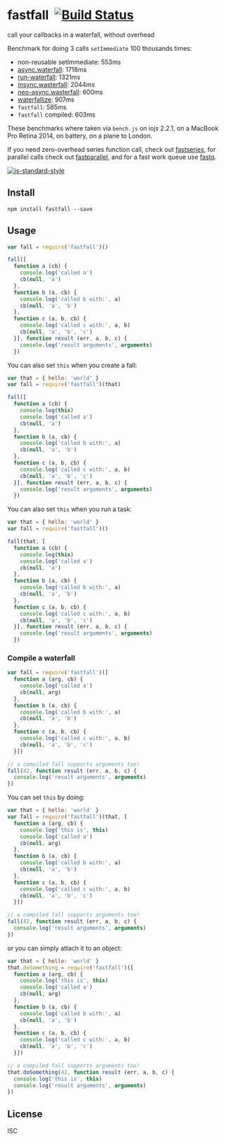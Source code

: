 # fastfall&nbsp;&nbsp;[![Build Status](https://travis-ci.org/mcollina/fastfall.svg?branch=master)](https://travis-ci.org/mcollina/fastfall)


call your callbacks in a waterfall, without overhead

Benchmark for doing 3 calls `setImmediate` 100 thousands times:

* non-reusable setImmediate: 553ms
* [async.waterfall](https://github.com/caolan/async#waterfall): 1718ms
* [run-waterfall](http://npm.im/run-waterfall): 1321ms
* [insync.wasterfall](https://www.npmjs.com/package/insync#waterfall):
  2044ms
* [neo-async.wasterfall](http://suguru03.github.io/neo-async/doc/async.waterfall.html):
  600ms
* [waterfallize](http://npm.im/waterfallize): 907ms
* `fastfall`: 585ms
* `fastfall` compiled: 603ms

These benchmarks where taken via `bench.js` on iojs 2.2.1, on a MacBook
Pro Retina 2014, on battery, on a plane to London.

If you need zero-overhead series function call, check out
[fastseries](http://npm.im/fastseries), for parallel calls check out
[fastparallel](http://npm.im/fastparallel), and for a fast work queue
use [fastq](http://npm.im/fastq).

[![js-standard-style](https://raw.githubusercontent.com/feross/standard/master/badge.png)](https://github.com/feross/standard)

## Install

```
npm install fastfall --save
```

## Usage

```js
var fall = require('fastfall')()

fall([
  function a (cb) {
    console.log('called a')
    cb(null, 'a')
  },
  function b (a, cb) {
    console.log('called b with:', a)
    cb(null, 'a', 'b')
  },
  function c (a, b, cb) {
    console.log('called c with:', a, b)
    cb(null, 'a', 'b', 'c')
  }], function result (err, a, b, c) {
    console.log('result arguments', arguments)
  })
```

You can also set `this` when you create a fall:

```js
var that = { hello: 'world' }
var fall = require('fastfall')(that)

fall([
  function a (cb) {
    console.log(this)
    console.log('called a')
    cb(null, 'a')
  },
  function b (a, cb) {
    console.log('called b with:', a)
    cb(null, 'a', 'b')
  },
  function c (a, b, cb) {
    console.log('called c with:', a, b)
    cb(null, 'a', 'b', 'c')
  }], function result (err, a, b, c) {
    console.log('result arguments', arguments)
  })
```

You can also set `this` when you run a task:

```js
var that = { hello: 'world' }
var fall = require('fastfall')()

fall(that, [
  function a (cb) {
    console.log(this)
    console.log('called a')
    cb(null, 'a')
  },
  function b (a, cb) {
    console.log('called b with:', a)
    cb(null, 'a', 'b')
  },
  function c (a, b, cb) {
    console.log('called c with:', a, b)
    cb(null, 'a', 'b', 'c')
  }], function result (err, a, b, c) {
    console.log('result arguments', arguments)
  })
```

### Compile a waterfall

```js
var fall = require('fastfall')([
  function a (arg, cb) {
    console.log('called a')
    cb(null, arg)
  },
  function b (a, cb) {
    console.log('called b with:', a)
    cb(null, 'a', 'b')
  },
  function c (a, b, cb) {
    console.log('called c with:', a, b)
    cb(null, 'a', 'b', 'c')
  }])

// a compiled fall supports arguments too!
fall(42, function result (err, a, b, c) {
  console.log('result arguments', arguments)
})
```

You can set `this` by doing:

```js
var that = { hello: 'world' }
var fall = require('fastfall')(that, [
  function a (arg, cb) {
    console.log('this is', this)
    console.log('called a')
    cb(null, arg)
  },
  function b (a, cb) {
    console.log('called b with:', a)
    cb(null, 'a', 'b')
  },
  function c (a, b, cb) {
    console.log('called c with:', a, b)
    cb(null, 'a', 'b', 'c')
  }])

// a compiled fall supports arguments too!
fall(42, function result (err, a, b, c) {
  console.log('result arguments', arguments)
})
```

or you can simply attach it to an object:

```js
var that = { hello: 'world' }
that.doSomething = require('fastfall')([
  function a (arg, cb) {
    console.log('this is', this)
    console.log('called a')
    cb(null, arg)
  },
  function b (a, cb) {
    console.log('called b with:', a)
    cb(null, 'a', 'b')
  },
  function c (a, b, cb) {
    console.log('called c with:', a, b)
    cb(null, 'a', 'b', 'c')
  }])

// a compiled fall supports arguments too!
that.doSomething(42, function result (err, a, b, c) {
  console.log('this is', this)
  console.log('result arguments', arguments)
})
```

## License

ISC
